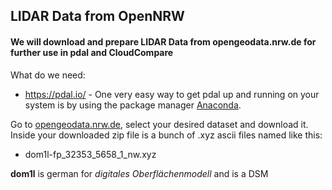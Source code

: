 ## LIDAR Data from OpenNRW

#### We will download and prepare LIDAR Data from opengeodata.nrw.de for further use in pdal and CloudCompare

What do we need:
- https://pdal.io/ - One very easy way to get pdal up and running on your system is by using the package manager [Anaconda](https://www.anaconda.com/).

Go to [opengeodata.nrw.de](https://www.opengeodata.nrw.de/produkte/geobasis/dom/dom1l/), select your desired dataset and download it. Inside  your downloaded zip file is a bunch of .xyz ascii files named like this:
- dom1l-fp_32353_5658_1_nw.xyz

__dom1l__ is german for _digitales Oberflächenmodell_ and is a DSM
<!--stackedit_data:
eyJoaXN0b3J5IjpbLTYxOTc0MzA4NywxNjgyNzc3MjEyLC00Nz
kwMDk2MF19
-->